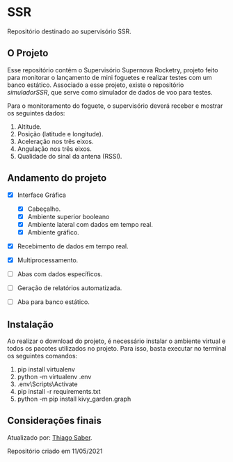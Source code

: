 # SSR
 Repositório destinado ao supervisório SSR.

## O Projeto
Esse repositório contém o Supervisório Supernova Rocketry, projeto feito para monitorar o lançamento de mini foguetes e realizar testes com um banco estático. Associado a esse projeto, existe o repositório *simuladorSSR*, que serve como simulador de dados de voo para testes. 

Para o monitoramento do foguete, o supervisório deverá receber e mostrar os seguintes dados:

1. Altitude.
2. Posição (latitude e longitude).
2. Aceleração nos três eixos.
3. Angulação nos três eixos.
4. Qualidade do sinal da antena (RSSI).

## Andamento do projeto
- [X] Interface Gráfica
    - [X] Cabeçalho.
    - [X] Ambiente superior booleano
    - [X] Ambiente lateral com dados em tempo real.
    - [X] Ambiente gráfico.
- [X] Recebimento de dados em tempo real.
- [X] Multiprocessamento.
- [ ] Abas com dados específicos.
- [ ] Geração de relatórios automatizada.
- [ ] Aba para banco estático.


## Instalação
Ao realizar o download do projeto, é necessário instalar o ambiente virtual e todos os pacotes utilizados no projeto. Para isso, basta executar no terminal os seguintes comandos:

1. pip install virtualenv
2. python -m virtualenv .env
3. .env\Scripts\Activate
4. pip install -r requirements.txt
5. python -m pip install kivy_garden.graph

## Considerações finais
Atualizado por: [Thiago Saber](https://github.com/ThiiD).

Repositório criado em 11/05/2021
